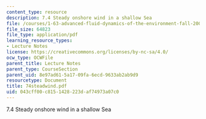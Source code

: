 ```yaml
---
content_type: resource
description: 7.4 Steady onshore wind in a shallow Sea
file: /courses/1-63-advanced-fluid-dynamics-of-the-environment-fall-2002/043cff00c8151428223daf74973a07c0_74steadwind.pdf
file_size: 64823
file_type: application/pdf
learning_resource_types:
- Lecture Notes
license: https://creativecommons.org/licenses/by-nc-sa/4.0/
ocw_type: OCWFile
parent_title: Lecture Notes
parent_type: CourseSection
parent_uid: 8e97ad61-5a17-09fa-6ecd-9633ab2ab9d9
resourcetype: Document
title: 74steadwind.pdf
uid: 043cff00-c815-1428-223d-af74973a07c0
---
```

7.4 Steady onshore wind in a shallow Sea